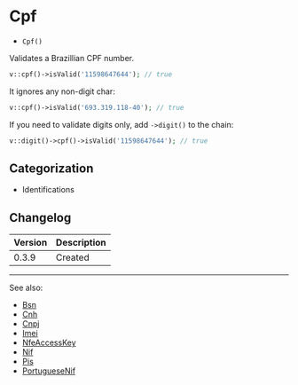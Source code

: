 # Cpf

- `Cpf()`

Validates a Brazillian CPF number.

```php
v::cpf()->isValid('11598647644'); // true
```

It ignores any non-digit char:

```php
v::cpf()->isValid('693.319.118-40'); // true
```

If you need to validate digits only, add `->digit()` to
the chain:

```php
v::digit()->cpf()->isValid('11598647644'); // true
```

## Categorization

- Identifications

## Changelog

Version | Description
--------|-------------
  0.3.9 | Created

***
See also:

- [Bsn](Bsn.md)
- [Cnh](Cnh.md)
- [Cnpj](Cnpj.md)
- [Imei](Imei.md)
- [NfeAccessKey](NfeAccessKey.md)
- [Nif](Nif.md)
- [Pis](Pis.md)
- [PortugueseNif](PortugueseNif.md)
